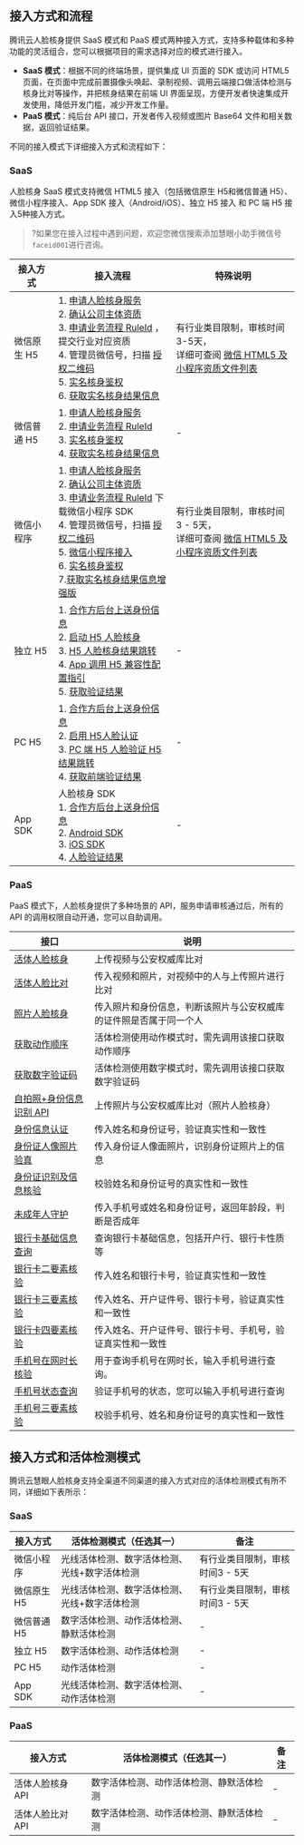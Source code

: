 
## 接入方式和流程
腾讯云人脸核身提供 SaaS 模式和 PaaS 模式两种接入方式，支持多种载体和多种功能的灵活组合，您可以根据项目的需求选择对应的模式进行接入。

- **SaaS 模式**：根据不同的终端场景，提供集成 UI 页面的 SDK 或访问 HTML5 页面，在页面中完成前置摄像头唤起、录制视频、调用云端接口做活体检测与核身比对等操作，并把核身结果在前端 UI 界面呈现，方便开发者快速集成开发使用，降低开发门槛，减少开发工作量。
- **PaaS 模式**：纯后台 API 接口，开发者传入视频或图片 Base64 文件和相关数据，返回验证结果。

不同的接入模式下详细接入方式和流程如下：

### SaaS 
人脸核身 SaaS 模式支持微信 HTML5 接入（包括微信原生 H5和微信普通 H5）、微信小程序接入、App SDK 接入（Android/iOS）、独立 H5 接入 和 PC 端 H5 接入5种接入方式。

>?如果您在接入过程中遇到问题，欢迎您微信搜索添加慧眼小助手微信号`faceid001`进行咨询。

|接入方式|  接入流程|特殊说明|
|-----------|-------------|-------------|
|微信原生 H5	|1. [申请人脸核身服务](https://cloud.tencent.com/apply/p/shcgszvmppc)<br>2. [确认公司主体资质](https://cloud.tencent.com/document/product/1007/42684)<br>3. [申请业务流程 RuleId](https://console.cloud.tencent.com/faceid) ，提交行业对应资质<br>4. 管理员微信号，扫描 [授权二维码](https://open.faceid.qq.com/view/auth.html)<br>5.  [实名核身鉴权](https://cloud.tencent.com/document/product/1007/31816)<br>6. [获取实名核身结果信息](https://cloud.tencent.com/document/product/1007/41957)	 |有行业类目限制，审核时间3-5天，<br>详细可查阅 [微信 HTML5 及小程序资质文件列表](https://cloud.tencent.com/document/product/1007/42684)|
|微信普通 H5|1. [申请人脸核身服务](https://cloud.tencent.com/apply/p/shcgszvmppc)<br>2. [申请业务流程 RuleId](https://console.cloud.tencent.com/faceid) <br>3.  [实名核身鉴权](https://cloud.tencent.com/document/product/1007/31816)<br>4. [获取实名核身结果信息](https://cloud.tencent.com/document/product/1007/41957)	 	|-|
|微信小程序|1. [申请人脸核身服务](https://cloud.tencent.com/apply/p/shcgszvmppc)<br>2. [确认公司主体资质](https://cloud.tencent.com/document/product/1007/42684)<br>3. [申请业务流程 RuleId](https://console.cloud.tencent.com/faceid) 下载微信小程序 SDK<br>4. 管理员微信号，扫描 [授权二维码](https://open.faceid.qq.com/view/auth.html)<br>5.  [微信小程序接入](https://cloud.tencent.com/document/product/1007/31071)<br>6.  [实名核身鉴权](https://cloud.tencent.com/document/product/1007/31816)<br>7.[获取实名核身结果信息增强版](https://cloud.tencent.com/document/product/1007/41957)	|有行业类目限制，审核时间3 - 5天，<br>详细可查阅 [微信 HTML5 及小程序资质文件列表](https://cloud.tencent.com/document/product/1007/42684)|
|独立 H5|1.	[合作方后台上送身份信息](https://cloud.tencent.com/document/product/1007/35883)<br>2. [启动 H5 人脸核身](https://cloud.tencent.com/document/product/1007/35884)<br>3. [H5 人脸核身结果跳转](https://cloud.tencent.com/document/product/1007/35885)<br>4. [App 调用 H5 兼容性配置指引](https://cloud.tencent.com/document/product/1007/35886)<br>5. [获取验证结果](https://cloud.tencent.com/document/product/1007/35888)	|-|
|PC H5	|1.	[合作方后台上送身份信息](https://cloud.tencent.com/document/product/1007/35893)<br>2.	[启用 H5人脸认证](https://cloud.tencent.com/document/product/1007/35894)<br>3.	[PC 端 H5 人脸验证 H5 结果跳转](https://cloud.tencent.com/document/product/1007/35895)<br>4.	[获取前端验证结果](https://cloud.tencent.com/document/product/1007/35897)	|-|
|App SDK	|人脸核身 SDK<br>1.	[合作方后台上送身份信息](https://cloud.tencent.com/document/product/1007/35866)<br>2.	[Android SDK](https://cloud.tencent.com/document/product/1007/35868)<br>3. [iOS SDK](https://cloud.tencent.com/document/product/1007/35874)<br>4.	[人脸验证结果]( https://cloud.tencent.com/document/product/1007/35879)<br> |-|

### PaaS
PaaS 模式下，人脸核身提供了多种场景的 API，服务申请审核通过后，所有的 API 的调用权限自动开通，您可以自助调用。

| 接口              | 说明                                |
| --------------- | ----------------------------------- |
|[活体人脸核身](https://cloud.tencent.com/document/api/1007/31818)|上传视频与公安权威库比对 |
|[活体人脸比对](https://cloud.tencent.com/document/api/1007/31819)|传入视频和照片，对视频中的人与上传照片进行比对 |
|[照片人脸核身](https://cloud.tencent.com/document/product/1007/31820)|传入照片和身份信息，判断该照片与公安权威库的证件照是否属于同一个人|
|[获取动作顺序](https://cloud.tencent.com/document/api/1007/31822)| 活体检测使用动作模式时，需先调用该接口获取动作顺序 |
|[获取数字验证码](https://cloud.tencent.com/document/api/1007/31821) | 活体检测使用数字模式时，需先调用该接口获取数字验证码|
|[自拍照+身份信息识别	API](https://cloud.tencent.com/document/product/1007/35918)   |上传照片与公安权威库比对（照片人脸核身）  |
|[身份信息认证](https://cloud.tencent.com/document/api/1007/33188)| 传入姓名和身份证号，验证真实性和一致性 |
|[身份证人像照片验真](https://cloud.tencent.com/document/product/1007/47276) | 传入身份证人像面照片，识别身份证照片上的信息 |
|[身份证识别及信息核验](https://cloud.tencent.com/document/product/1007/37980) | 校验姓名和身份证号的真实性和一致性 |  
|[未成年人守护](https://cloud.tencent.com/document/product/1007/39766)|传入手机号或姓名和身份证号，返回年龄段，判断是否成年|
|[银行卡基础信息查询](https://cloud.tencent.com/document/product/1007/47837) | 查询银行卡基础信息，包括开户行、银行卡性质等|
|[银行卡二要素核验](https://cloud.tencent.com/document/api/1007/35776) |传入姓名和银行卡号，验证真实性和一致性 |
|[银行卡三要素核验](https://cloud.tencent.com/document/api/1007/33848)  | 传入姓名、开户证件号、银行卡号，验证真实性和一致性 |
|[银行卡四要素核验](https://cloud.tencent.com/document/api/1007/35775)  | 传入姓名、开户证件号、银行卡号、手机号，验证真实性和一致性 |
|[手机号在网时长核验](https://cloud.tencent.com/document/product/1007/40546) |用于查询手机号在网时长，输入手机号进行查询。|
|[手机号状态查询](https://cloud.tencent.com/document/product/1007/40545)|验证手机号的状态，您可以输入手机号进行查询|
|[手机号三要素核验](https://cloud.tencent.com/document/product/1007/39765)| 校验手机号、姓名和身份证号的真实性和一致性 |


## 接入方式和活体检测模式
腾讯云慧眼人脸核身支持全渠道不同渠道的接入方式对应的活体检测模式有所不同，详细如下表所示：

### SaaS

|接入方式|	活体检测模式（任选其一）|	备注|
|-----------|------------------|-------|
|微信小程序|光线活体检测、数字活体检测、光线+数字活体检测	|有行业类目限制，审核时间3 - 5天|
|微信原生 H5	|光线活体检测、数字活体检测、光线+数字活体检测	|有行业类目限制，审核时间3 - 5天|
|微信普通 H5|数字活体检测、动作活体检测、静默活体检测	|-|
|独立 H5|	数字活体检测、动作活体检测	|-|
|PC H5	|动作活体检测	|-|
|App SDK	|光线活体检测、数字活体检测、动作活体检测	|-|

### PaaS

|接入方式|	活体检测模式（任选其一）|	备注|
|-----------|------------------|-------|
|活体人脸核身 API	|数字活体检测、动作活体检测、静默活体检测	|-|
|活体人脸比对 API	|数字活体检测、动作活体检测、静默活体检测	|-|



